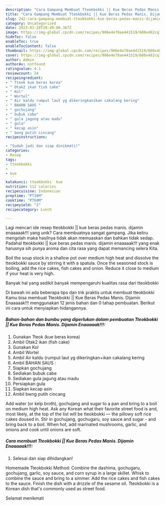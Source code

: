 ```yaml
---
description: "Cara Gampang Membuat Tteokbokki || Kue Beras Pedas Manis. Dijamin Enaaaaak!!! yang Bisa Manjain Lidah"
title: "Cara Gampang Membuat Tteokbokki || Kue Beras Pedas Manis. Dijamin Enaaaaak!!! yang Bisa Manjain Lidah"
slug: 242-cara-gampang-membuat-tteokbokki-kue-beras-pedas-manis-dijamin-enaaaaak-yang-bisa-manjain-lidah
category: Uncategorized
date: 2023-01-28T20:49:00.367Z
image: https://img-global.cpcdn.com/recipes/906e4e78ae441519/680x482cq70/tteokbokki-kue-beras-pedas-manis-dijamin-enaaaaak-foto-resep-utama.jpg
hideToc: false
enableToc: true
enableTocContent: false
thumbnail: https://img-global.cpcdn.com/recipes/906e4e78ae441519/680x482cq70/tteokbokki-kue-beras-pedas-manis-dijamin-enaaaaak-foto-resep-utama.jpg
cover: https://img-global.cpcdn.com/recipes/906e4e78ae441519/680x482cq70/tteokbokki-kue-beras-pedas-manis-dijamin-enaaaaak-foto-resep-utama.jpg
author: Admin
authorAv: notfound
ratingvalue: 4.1
reviewcount: 24
recipeingredient:
- " Tteok kue beras korea"
- " Otak2 ikan fish cake"
- " Kol"
- " Wortel"
- " Air kaldu rumput laut yg dikeringkanikan cakalang kering"
- " BAHAN SAUS "
- " gochujang"
- " bubuk cabe"
- " gula jagung atau madu"
- " gula"
- " kecap asin"
- " bwng putih cincang"
recipeinstructions:

- "Sudah jadi dan siap dinikmati!"
categories:
- Resep
tags:
- tteokbokki
- 
- kue

katakunci: tteokbokki  kue 
nutrition: 112 calories
recipecuisine: Indonesian
preptime: "PT16M"
cooktime: "PT60M"
recipeyield: "2"
recipecategory: Lunch

---
```





Lagi mencari ide resep tteokbokki || kue beras pedas manis. dijamin enaaaaak!!! yang unik? Cara membuatnya sangat gampang. Jika keliru mengolah maka hasilnya tidak akan memuaskan dan bahkan tidak sedap. Padahal tteokbokki || kue beras pedas manis. dijamin enaaaaak!!! yang enak harusnya sih punya aroma dan cita rasa yang dapat memancing selera Kita.





Boil the soup stock in a shallow pot over medium high heat and dissolve the tteokbokki sauce by stirring it with a spatula. Once the seasoned stock is boiling, add the rice cakes, fish cakes and onion. Reduce it close to medium if your heat is very high.

Banyak hal yang sedikit banyak mempengaruhi kualitas rasa dari tteokbokki 





Di bawah ini ada beberapa tips dan trik praktis untuk membuat tteokbokki  Kamu bisa membuat Tteokbokki || Kue Beras Pedas Manis. Dijamin Enaaaaak!!! menggunakan 12 jenis bahan dan 0 tahap pembuatan. Berikut ini cara untuk menyiapkan hidangannya.

<!--inarticleads1-->

##### Bahan-bahan dan bumbu yang diperlukan dalam pembuatan Tteokbokki || Kue Beras Pedas Manis. Dijamin Enaaaaak!!!:

1. Gunakan  Tteok (kue beras korea)
1. Ambil  Otak2 ikan (fish cake)
1. Gunakan  Kol
1. Ambil  Wortel
1. Ambil  Air kaldu (rumput laut yg dikeringkan+ikan cakalang kering
1. Ambil  BAHAN SAUS :
1. Siapkan  gochujang
1. Sediakan  bubuk cabe
1. Sediakan  gula jagung atau madu
1. Persiapkan  gula
1. Siapkan  kecap asin
1. Ambil  bwng putih cincang


Add water (or kelp broth), gochujang and sugar to a pan and bring to a boil on medium high heat. Ask any Korean what their favorite street food is and, most likely, at the top of the list will be tteokbokki — the pillowy soft rice cakes doused in. Stir in gochujang, gochugaru, soy sauce and sugar - and bring back to a boil. When hot, add marinated mushrooms, garlic, and onions and cook until onions are soft. 

<!--inarticleads2-->

##### Cara membuat Tteokbokki || Kue Beras Pedas Manis. Dijamin Enaaaaak!!!:


1. Selesai dan siap dihidangkan!

Homemade Tteokbokki Method: Combine the dashima, gochugaru, gochujang, garlic, soy sauce, and corn syrup in a large skillet. Whisk to combine the sauce and bring to a simmer. Add the rice cakes and fish cakes to the sauce. Finish the dish with a drizzle of the sesame oil. Tteokbokki is a Korean dish that&#39;s commonly used as street food. 

 Selamat menikmati

